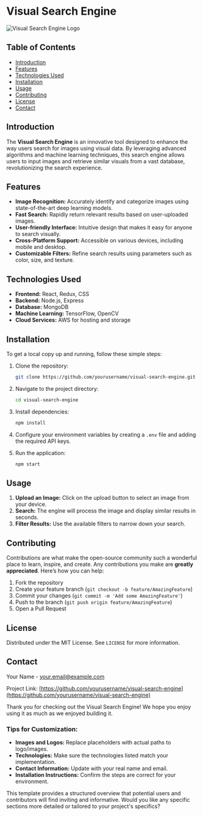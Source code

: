 # Visual Search Engine

![Visual Search Engine Logo](path_to_logo_image)

## Table of Contents
- [Introduction](#introduction)
- [Features](#features)
- [Technologies Used](#technologies-used)
- [Installation](#installation)
- [Usage](#usage)
- [Contributing](#contributing)
- [License](#license)
- [Contact](#contact)

## Introduction

The **Visual Search Engine** is an innovative tool designed to enhance the way users search for images using visual data. By leveraging advanced algorithms and machine learning techniques, this search engine allows users to input images and retrieve similar visuals from a vast database, revolutionizing the search experience.

## Features

- **Image Recognition:** Accurately identify and categorize images using state-of-the-art deep learning models.
- **Fast Search:** Rapidly return relevant results based on user-uploaded images.
- **User-friendly Interface:** Intuitive design that makes it easy for anyone to search visually.
- **Cross-Platform Support:** Accessible on various devices, including mobile and desktop.
- **Customizable Filters:** Refine search results using parameters such as color, size, and texture.

## Technologies Used

- **Frontend:** React, Redux, CSS
- **Backend:** Node.js, Express
- **Database:** MongoDB
- **Machine Learning:** TensorFlow, OpenCV
- **Cloud Services:** AWS for hosting and storage

## Installation

To get a local copy up and running, follow these simple steps:

1. Clone the repository:
   ```bash
   git clone https://github.com/yourusername/visual-search-engine.git
   ```
2. Navigate to the project directory:
   ```bash
   cd visual-search-engine
   ```
3. Install dependencies:
   ```bash
   npm install
   ```
4. Configure your environment variables by creating a `.env` file and adding the required API keys.

5. Run the application:
   ```bash
   npm start
   ```

## Usage

1. **Upload an Image:** Click on the upload button to select an image from your device.
2. **Search:** The engine will process the image and display similar results in seconds.
3. **Filter Results:** Use the available filters to narrow down your search.

## Contributing

Contributions are what make the open-source community such a wonderful place to learn, inspire, and create. Any contributions you make are **greatly appreciated**. Here’s how you can help:

1. Fork the repository
2. Create your feature branch (`git checkout -b feature/AmazingFeature`)
3. Commit your changes (`git commit -m 'Add some AmazingFeature'`)
4. Push to the branch (`git push origin feature/AmazingFeature`)
5. Open a Pull Request

## License

Distributed under the MIT License. See `LICENSE` for more information.

## Contact

Your Name - [your.email@example.com](mailto:your.email@example.com)

Project Link: [https://github.com/yourusername/visual-search-engine](https://github.com/yourusername/visual-search-engine)



Thank you for checking out the Visual Search Engine! We hope you enjoy using it as much as we enjoyed building it.


### Tips for Customization:
- **Images and Logos:** Replace placeholders with actual paths to logo/images.
- **Technologies:** Make sure the technologies listed match your implementation.
- **Contact Information:** Update with your real name and email.
- **Installation Instructions:** Confirm the steps are correct for your environment.

This template provides a structured overview that potential users and contributors will find inviting and informative. Would you like any specific sections more detailed or tailored to your project's specifics?
